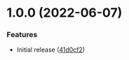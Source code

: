 # 1.0.0 (2022-06-07)


### Features

* Initial release ([41d0cf2](https://github.com/de-it-krachten/ansible-role-postfix/commit/41d0cf297c79e6b8ef6c446667f606cf9705343b))
